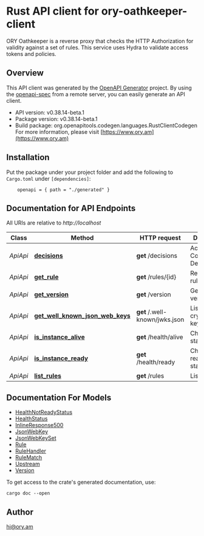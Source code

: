 # Rust API client for ory-oathkeeper-client

ORY Oathkeeper is a reverse proxy that checks the HTTP Authorization for validity against a set of rules. This service uses Hydra to validate access tokens and policies.

## Overview

This API client was generated by the [OpenAPI Generator](https://openapi-generator.tech) project.  By using the [openapi-spec](https://openapis.org) from a remote server, you can easily generate an API client.

- API version: v0.38.14-beta.1
- Package version: v0.38.14-beta.1
- Build package: org.openapitools.codegen.languages.RustClientCodegen
For more information, please visit [https://www.ory.am](https://www.ory.am)

## Installation

Put the package under your project folder and add the following to `Cargo.toml` under `[dependencies]`:

```
    openapi = { path = "./generated" }
```

## Documentation for API Endpoints

All URIs are relative to *http://localhost*

Class | Method | HTTP request | Description
------------ | ------------- | ------------- | -------------
*ApiApi* | [**decisions**](docs/ApiApi.md#decisions) | **get** /decisions | Access Control Decision API
*ApiApi* | [**get_rule**](docs/ApiApi.md#get_rule) | **get** /rules/{id} | Retrieve a rule
*ApiApi* | [**get_version**](docs/ApiApi.md#get_version) | **get** /version | Get service version
*ApiApi* | [**get_well_known_json_web_keys**](docs/ApiApi.md#get_well_known_json_web_keys) | **get** /.well-known/jwks.json | Lists cryptographic keys
*ApiApi* | [**is_instance_alive**](docs/ApiApi.md#is_instance_alive) | **get** /health/alive | Check alive status
*ApiApi* | [**is_instance_ready**](docs/ApiApi.md#is_instance_ready) | **get** /health/ready | Check readiness status
*ApiApi* | [**list_rules**](docs/ApiApi.md#list_rules) | **get** /rules | List all rules


## Documentation For Models

 - [HealthNotReadyStatus](docs/HealthNotReadyStatus.md)
 - [HealthStatus](docs/HealthStatus.md)
 - [InlineResponse500](docs/InlineResponse500.md)
 - [JsonWebKey](docs/JsonWebKey.md)
 - [JsonWebKeySet](docs/JsonWebKeySet.md)
 - [Rule](docs/Rule.md)
 - [RuleHandler](docs/RuleHandler.md)
 - [RuleMatch](docs/RuleMatch.md)
 - [Upstream](docs/Upstream.md)
 - [Version](docs/Version.md)


To get access to the crate's generated documentation, use:

```
cargo doc --open
```

## Author

hi@ory.am

